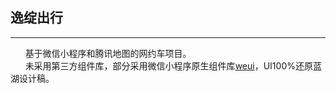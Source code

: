 <!--
 * @Author: AaronChu
 * @Date: 2021-07-05 15:29:26
 * @LastEditors: AaronChu
 * @LastEditTime: 2021-07-08 18:33:14
 * @FilePath: \online_dating\README.md
-->
## 逸绽出行
---
&nbsp;&nbsp;&nbsp;&nbsp;&nbsp;&nbsp;基于微信小程序和腾讯地图的网约车项目。  
&nbsp;&nbsp;&nbsp;&nbsp;&nbsp;&nbsp;未采用第三方组件库，部分采用微信小程序原生组件库[weui](https://weui.io/)，UI100%还原蓝湖设计稿。